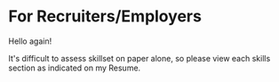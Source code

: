 # For Recruiters/Employers

Hello again! 

It's difficult to assess skillset on paper alone, so please view each skills section as indicated on my Resume.
